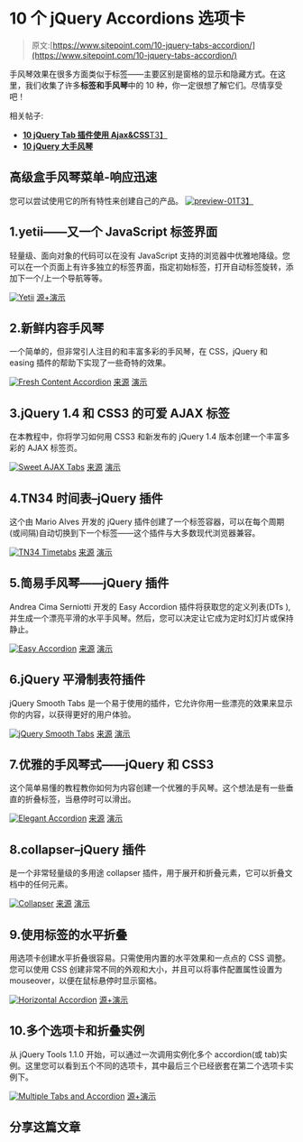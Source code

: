 # 10 个 jQuery Accordions 选项卡

> 原文:[https://www.sitepoint.com/10-jquery-tabs-accordion/](https://www.sitepoint.com/10-jquery-tabs-accordion/)

手风琴效果在很多方面类似于标签——主要区别是窗格的显示和隐藏方式。在这里，我们收集了许多**标签和手风琴**中的 10 种，你一定很想了解它们。尽情享受吧！

相关帖子:

*   [**10 jQuery Tab 插件使用 Ajax&CSS**T3】](http://www.jquery4u.com/plugins/10-jquery-tab-based-interfaces/)
*   [**10 jQuery 大手风琴**](http://www.jquery4u.com/accordions/10-jquery-great-accordions/)

## 高级盒手风琴菜单-响应迅速

您可以尝试使用它的所有特性来创建自己的产品。
[![](../Images/a42fc7e4d3e790f4b445f43dc7b44c25.png "preview-01")T3】](http://codecanyon.net/item/box-accordion-menu-responsive/3826958?ref=sdeering)

## 1.yetii——又一个 JavaScript 标签界面

轻量级、面向对象的代码可以在没有 JavaScript 支持的浏览器中优雅地降级。您可以在一个页面上有许多独立的标签界面，指定初始标签，打开自动标签旋转，添加下一个/上一个导航等等。

 [![Yetii](../Images/19092f3c1b1bf672b2b13bc4af21893c.png)](http://www.kminek.pl/lab/yetii/) 
[源+演示](http://www.kminek.pl/lab/yetii/)

## 2.新鲜内容手风琴

一个简单的，但非常引人注目的和丰富多彩的手风琴，在 CSS，jQuery 和 easing 插件的帮助下实现了一些奇特的效果。

 [![Fresh Content Accordion](../Images/ed363f5678ce66c0d5d00b452ba37e52.png)](http://tutorialzine.com/2009/12/colorful-content-accordion-css-jquery/) 
[来源](http://tutorialzine.com/2009/12/colorful-content-accordion-css-jquery/)
[演示](http://demo.tutorialzine.com/2009/12/colorful-content-accordion-css-jquery/demo.html)

## 3.jQuery 1.4 和 CSS3 的可爱 AJAX 标签

在本教程中，你将学习如何用 CSS3 和新发布的 jQuery 1.4 版本创建一个丰富多彩的 AJAX 标签页。

 [![Sweet AJAX Tabs](../Images/b4843a43a50c64183b00174eebaee6d8.png)](http://tutorialzine.com/2010/01/sweet-tabs-jquery-ajax-css/) 
[来源](http://tutorialzine.com/2010/01/sweet-tabs-jquery-ajax-css/)
[演示](http://demo.tutorialzine.com/2010/01/sweet-tabs-jquery-ajax-css/demo.html)

## 4.TN34 时间表–jQuery 插件

这个由 Mario Alves 开发的 jQuery 插件创建了一个标签容器，可以在每个周期(或间隔)自动切换到下一个标签——这个插件与大多数现代浏览器兼容。

 [![TN34 Timetabs](../Images/113e002a169b781c2db59c6828e7dc4c.png)](http://www.tn34.de/projekte/downloads/jQuery.tn34.timetabs.html) 
[来源](http://www.tn34.de/projekte/downloads/jQuery.tn34.timetabs.html)
[演示](http://demo.tn34.de/jquery-plugins/timetabs/demo.html)

## 5.简易手风琴——jQuery 插件

Andrea Cima Serniotti 开发的 Easy Accordion 插件将获取您的定义列表(DTs ),并生成一个漂亮平滑的水平手风琴。然后，您可以决定让它成为定时幻灯片或保持静止。

 [![Easy Accordion](../Images/b3ec77718659f43d0356491dadbf57d5.png)](http://www.madeincima.it/en/articles/resources-and-tools/easy-accordion-plugin/) 
[来源](https://www.madeincima.it/en/jquery-plugin-easy-accordion/)
[演示](https://web.archive.org/web/20110726184844/http://www.madeincima.eu/samples/jquery/easyAccordion/)

## 6.jQuery 平滑制表符插件

jQuery Smooth Tabs 是一个易于使用的插件，它允许你用一些漂亮的效果来显示你的内容，以获得更好的用户体验。

 [![jQuery Smooth Tabs](../Images/36a7b4763974fa6392c38ab31afd318a.png)](http://www.webdesign-bulgaria.com/opensource/jquery-smooth-fading-tabs-plugin.php) 
[来源](http://www.webdesign-bulgaria.com/opensource/jquery-smooth-fading-tabs-plugin.php)
[演示](http://www.webdesign-bulgaria.com/opensource/jquery-smooth-fading-tabs-demo.php)

## 7.优雅的手风琴式——jQuery 和 CSS3

这个简单易懂的教程教你如何为内容创建一个优雅的手风琴。这个想法是有一些垂直的折叠标签，当悬停时可以滑出。

 [![Elegant Accordion](../Images/75e9fd0bab5f9adac2465c2d15fd42de.png)](http://tympanus.net/codrops/2010/04/26/elegant-accordion-with-jquery-and-css3/) 
[来源](http://tympanus.net/codrops/2010/04/26/elegant-accordion-with-jquery-and-css3/)
[演示](http://tympanus.net/Tutorials/ElegantAccordion/)

## 8.collapser–jQuery 插件

是一个非常轻量级的多用途 collapser 插件，用于展开和折叠元素，它可以折叠文档中的任何元素。

 [![Collapser](../Images/bbfb341e57d527ad28214af18b2a99de.png)](http://www.aakashweb.com/jquery-plugins/collapser/) 
[来源](http://www.aakashweb.com/jquery-plugins/collapser/)
[演示](http://www.aakashweb.com/resources/pages/demos/jquery-collapser/)

## 9.使用标签的水平折叠

用选项卡创建水平折叠很容易。只需使用内置的水平效果和一点点的 CSS 调整。您可以使用 CSS 创建非常不同的外观和大小，并且可以将事件配置属性设置为 mouseover，以便在鼠标悬停时显示窗格。

 [![Horizontal Accordion](../Images/77ef3553cc29c7ddad95a48d6f714eb6.png)](http://flowplayer.org/tools/demos/tabs/accordion-horizontal.html) 
[源+演示](http://flowplayer.org/tools/demos/tabs/accordion-horizontal.html)

## 10.多个选项卡和折叠实例

从 jQuery Tools 1.1.0 开始，可以通过一次调用实例化多个 accordion(或 tab)实例。这里您可以看到五个不同的选项卡，其中最后三个已经嵌套在第二个选项卡实例下。

 [![Multiple Tabs and Accordion](../Images/f3011da7fd14931b2d84bd46cb6d2546.png)](http://flowplayer.org/tools/demos/tabs/multiple.html) 
[源+演示](http://flowplayer.org/tools/demos/tabs/multiple.html)

## 分享这篇文章